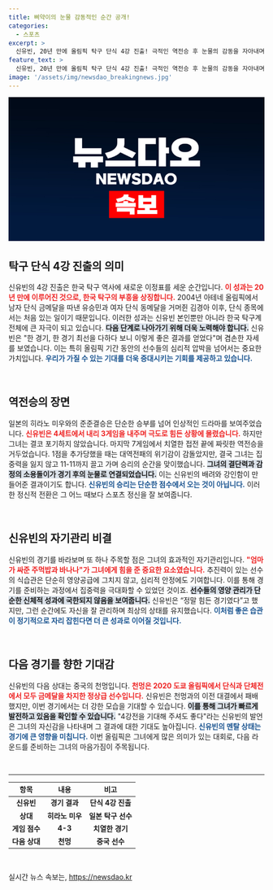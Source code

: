 ```yaml
---
title: 삐약이의 눈물 감동적인 순간 공개!
categories:
  - 스포츠
excerpt: >
  신유빈, 20년 만에 올림픽 탁구 단식 4강 진출! 극적인 역전승 후 눈물의 감동을 자아내며, 다음 상대는 중국의 최강자 천멍. 클릭하면 심장이 두근거릴 격돌의 순간을 확인하세요!
feature_text: >
  신유빈, 20년 만에 올림픽 탁구 단식 4강 진출! 극적인 역전승 후 눈물의 감동을 자아내며, 다음 상대는 중국의 최강자 천멍. 클릭하면 심장이 두근거릴 격돌의 순간을 확인하세요!
image: '/assets/img/newsdao_breakingnews.jpg'
---
```


<p><img src="/assets/img/newsdao_breakingnews.jpg" alt="ontimetimes 속보" /></p>

<h2 data-ke-size="size26">탁구 단식 4강 진출의 의미</h2>

<p data-ke-size="size16">신유빈의 4강 진출은 한국 탁구 역사에 새로운 이정표를 세운 순간입니다. <b><span style="color: #ee2323;">이 성과는 20년 만에 이루어진 것으로, 한국 탁구의 부흥을 상징합니다.</span></b> 2004년 아테네 올림픽에서 남자 단식 금메달을 따낸 유승민과 여자 단식 동메달을 거머쥔 김경아 이후, 단식 종목에서는 처음 있는 일이기 때문입니다. 이러한 성과는 신유빈 본인뿐만 아니라 한국 탁구계 전체에 큰 자극이 되고 있습니다. <b><span style="background-color: #21538527;">다음 단계로 나아가기 위해 더욱 노력해야 합니다.</span></b> 신유빈은 "한 경기, 한 경기 최선을 다하다 보니 이렇게 좋은 결과를 얻었다"며 겸손한 자세를 보였습니다. 이는 특히 올림픽 기간 동안의 선수들의 심리적 압박을 넘어서는 중요한 가치입니다. <b><span style="color: #1a5490;">우리가 가질 수 있는 기대를 더욱 증대시키는 기회를 제공하고 있습니다.</span></b></p>

<p data-ke-size="size16">&nbsp;</p>

<h2 data-ke-size="size26">역전승의 장면</h2>

<p data-ke-size="size16">일본의 히라노 미우와의 준준결승은 단순한 승부를 넘어 인상적인 드라마를 보여주었습니다. <b><span style="color: #ee2323;">신유빈은 4세트에서 내리 3게임을 내주며 극도로 힘든 상황에 몰렸습니다.</span></b> 하지만 그녀는 결코 포기하지 않았습니다. 마지막 7게임에서 치열한 접전 끝에 짜릿한 역전승을 거두었습니다. 1점을 추가당했을 때는 대역전패의 위기감이 감돌았지만, 결국 그녀는 집중력을 잃지 않고 11-11까지 끌고 가며 승리의 순간을 맞이했습니다. <b><span style="background-color: #21538527;">그녀의 결단력과 감정의 소용돌이가 경기 후의 눈물로 연결되었습니다.</span></b> 이는 신유빈의 배려와 강인함이 만들어준 결과이기도 합니다. <b><span style="color: #1a5490;">신유빈의 승리는 단순한 점수에서 오는 것이 아닙니다.</span></b> 이러한 정신적 전환은 그 어느 때보다 스포츠 정신을 잘 보여줍니다.</p>

<p data-ke-size="size16">&nbsp;</p>

<h2 data-ke-size="size26">신유빈의 자기관리 비결</h2>

<p data-ke-size="size16">신유빈의 경기를 바라보며 또 하나 주목할 점은 그녀의 효과적인 자기관리입니다. <b><span style="color: #ee2323;">"엄마가 싸준 주먹밥과 바나나"가 그녀에게 힘을 준 중요한 요소였습니다.</span></b>  추진력이 있는 선수의 식습관은 단순히 영양공급에 그치지 않고, 심리적 안정에도 기여합니다. 이를 통해 경기를 준비하는 과정에서 집중력을 극대화할 수 있었던 것이죠. <b><span style="background-color: #21538527;">선수들의 영양 관리가 단순한 신체적 성과에 국한되지 않음을 보여줍니다.</span></b> 신유빈은 “정말 힘든 경기였다”고 했지만, 그런 순간에도 자신을 잘 관리하며 최상의 상태를 유지했습니다. <b><span style="color: #1a5490;">이처럼 좋은 습관이 정기적으로 자리 잡힌다면 더 큰 성과로 이어질 것입니다.</span></b></p>

<p data-ke-size="size16">&nbsp;</p>

<h2 data-ke-size="size26">다음 경기를 향한 기대감</h2>

<p data-ke-size="size16">신유빈의 다음 상대는 중국의 천멍입니다. <b><span style="color: #ee2323;">천멍은 2020 도쿄 올림픽에서 단식과 단체전에서 모두 금메달을 차지한 정상급 선수입니다.</span></b> 신유빈은 천멍과의 이전 대결에서 패배했지만, 이번 경기에서는 더 강한 모습을 기대할 수 있습니다. <b><span style="background-color: #21538527;">이를 통해 그녀가 빠르게 발전하고 있음을 확인할 수 있습니다.</span></b> "4강전을 기대해 주셔도 좋다"라는 신유빈의 발언은 그녀의 자신감을 나타내며 그 결과에 대한 기대도 높아집니다. <b><span style="color: #1a5490;">신유빈의 멘탈 상태는 경기에 큰 영향을 미칩니다.</span></b> 이번 올림픽은 그녀에게 많은 의미가 있는 대회로, 다음 라운드를 준비하는 그녀의 마음가짐이 주목됩니다.</p>

<p data-ke-size="size16">&nbsp;</p>

<hr />

<table style="width: 100%;">
  <thead>
    <tr>
      <th style="text-align: center;"><b>항목</b></th>
      <th style="text-align: center;"><b>내용</b></th>
      <th style="text-align: center;"><b>비고</b></th>
    </tr>
  </thead>
  <tbody>
    <tr>
      <td style="text-align: center; height: 17px;"><b>신유빈</b></td>
      <td style="text-align: center; height: 17px;"><b>경기 결과</b></td>
      <td style="text-align: center; height: 17px;"><b>단식 4강 진출</b></td>
    </tr>
    <tr>
      <td style="text-align: center; height: 17px;"><b>상대</b></td>
      <td style="text-align: center; height: 17px;"><b>히라노 미우</b></td>
      <td style="text-align: center; height: 17px;"><b>일본 탁구 선수</b></td>
    </tr>
    <tr>
      <td style="text-align: center; height: 17px;"><b>게임 점수</b></td>
      <td style="text-align: center; height: 17px;"><b>4-3</b></td>
      <td style="text-align: center; height: 17px;"><b>치열한 경기</b></td>
    </tr>
    <tr>
      <td style="text-align: center; height: 17px;"><b>다음 상대</b></td>
      <td style="text-align: center; height: 17px;"><b>천멍</b></td>
      <td style="text-align: center; height: 17px;"><b>중국 선수</b></td>
    </tr>
  </tbody>
</table>

<p data-ke-size="size16">&nbsp;</p>
실시간 뉴스 속보는, <a href="https://newsdao.kr" rel="dofollow">https://newsdao.kr</a>


